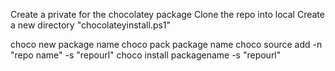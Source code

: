 Create a private for the chocolatey package
Clone the repo into local
Create a new directory "chocolateyinstall.ps1"

choco new package name
choco pack package name
choco source add -n "repo name" -s "repourl"
choco install packagename -s "repourl"

